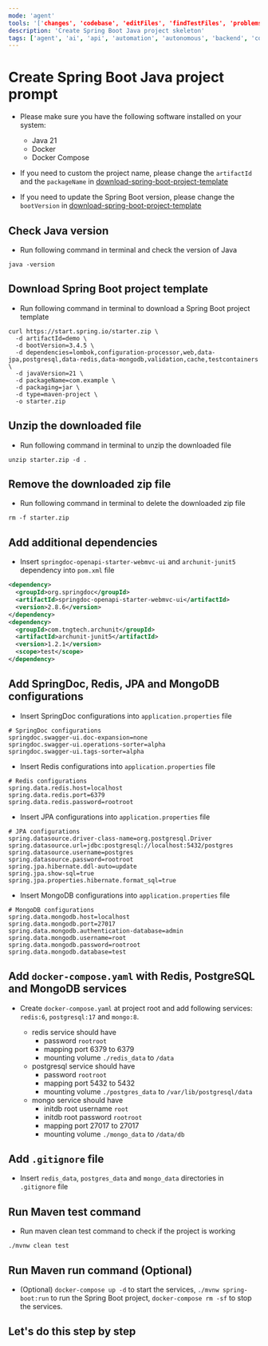 ```yaml
---
mode: 'agent'
tools: '['changes', 'codebase', 'editFiles', 'findTestFiles', 'problems', 'runCommands', 'runTests', 'search', 'searchResults', 'terminalLastCommand', 'testFailure', 'usages']'
description: 'Create Spring Boot Java project skeleton'
tags: ['agent', 'ai', 'api', 'automation', 'autonomous', 'backend', 'containerization', 'database', 'docker', 'go', 'java', 'junit', 'machine-learning', 'prompt', 'sql', 'task', 'testing', 'web']
---
```


# Create Spring Boot Java project prompt

- Please make sure you have the following software installed on your system:

  - Java 21
  - Docker
  - Docker Compose

- If you need to custom the project name, please change the `artifactId` and the `packageName` in [download-spring-boot-project-template](./create-spring-boot-java-project.prompt.md#download-spring-boot-project-template)

- If you need to update the Spring Boot version, please change the `bootVersion` in [download-spring-boot-project-template](./create-spring-boot-java-project.prompt.md#download-spring-boot-project-template)

## Check Java version

- Run following command in terminal and check the version of Java

```shell
java -version
```

## Download Spring Boot project template

- Run following command in terminal to download a Spring Boot project template

```shell
curl https://start.spring.io/starter.zip \
  -d artifactId=demo \
  -d bootVersion=3.4.5 \
  -d dependencies=lombok,configuration-processor,web,data-jpa,postgresql,data-redis,data-mongodb,validation,cache,testcontainers \
  -d javaVersion=21 \
  -d packageName=com.example \
  -d packaging=jar \
  -d type=maven-project \
  -o starter.zip
```

## Unzip the downloaded file

- Run following command in terminal to unzip the downloaded file

```shell
unzip starter.zip -d .
```

## Remove the downloaded zip file

- Run following command in terminal to delete the downloaded zip file

```shell
rm -f starter.zip
```

## Add additional dependencies

- Insert `springdoc-openapi-starter-webmvc-ui` and `archunit-junit5` dependency into `pom.xml` file

```xml
<dependency>
  <groupId>org.springdoc</groupId>
  <artifactId>springdoc-openapi-starter-webmvc-ui</artifactId>
  <version>2.8.6</version>
</dependency>
<dependency>
  <groupId>com.tngtech.archunit</groupId>
  <artifactId>archunit-junit5</artifactId>
  <version>1.2.1</version>
  <scope>test</scope>
</dependency>
```

## Add SpringDoc, Redis, JPA and MongoDB configurations

- Insert SpringDoc configurations into `application.properties` file

```properties
# SpringDoc configurations
springdoc.swagger-ui.doc-expansion=none
springdoc.swagger-ui.operations-sorter=alpha
springdoc.swagger-ui.tags-sorter=alpha
```

- Insert Redis configurations into `application.properties` file

```properties
# Redis configurations
spring.data.redis.host=localhost
spring.data.redis.port=6379
spring.data.redis.password=rootroot
```

- Insert JPA configurations into `application.properties` file

```properties
# JPA configurations
spring.datasource.driver-class-name=org.postgresql.Driver
spring.datasource.url=jdbc:postgresql://localhost:5432/postgres
spring.datasource.username=postgres
spring.datasource.password=rootroot
spring.jpa.hibernate.ddl-auto=update
spring.jpa.show-sql=true
spring.jpa.properties.hibernate.format_sql=true
```

- Insert MongoDB configurations into `application.properties` file

```properties
# MongoDB configurations
spring.data.mongodb.host=localhost
spring.data.mongodb.port=27017
spring.data.mongodb.authentication-database=admin
spring.data.mongodb.username=root
spring.data.mongodb.password=rootroot
spring.data.mongodb.database=test
```

## Add `docker-compose.yaml` with Redis, PostgreSQL and MongoDB services

- Create `docker-compose.yaml` at project root and add following services: `redis:6`, `postgresql:17` and `mongo:8`.

  - redis service should have
    - password `rootroot`
    - mapping port 6379 to 6379
    - mounting volume `./redis_data` to `/data`
  - postgresql service should have
    - password `rootroot`
    - mapping port 5432 to 5432
    - mounting volume `./postgres_data` to `/var/lib/postgresql/data`
  - mongo service should have
    - initdb root username `root`
    - initdb root password `rootroot`
    - mapping port 27017 to 27017
    - mounting volume `./mongo_data` to `/data/db`

## Add `.gitignore` file

- Insert `redis_data`, `postgres_data` and `mongo_data` directories in `.gitignore` file

## Run Maven test command

- Run maven clean test command to check if the project is working

```shell
./mvnw clean test
```

## Run Maven run command (Optional)

- (Optional) `docker-compose up -d` to start the services, `./mvnw spring-boot:run` to run the Spring Boot project, `docker-compose rm -sf` to stop the services.

## Let's do this step by step
